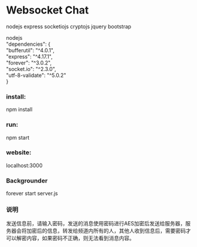 # Websocket Chat
nodejs express socketiojs cryptojs jquery bootstrap  

nodejs  
  "dependencies": {  
    "bufferutil": "^4.0.1",  
    "express": "^4.17.1",  
    "forever": "^3.0.2",  
    "socket.io": "^2.3.0",  
    "utf-8-validate": "^5.0.2"  
  }
  

### install: 
npm install  
### run: 
npm start  

### website: 
localhost:3000

### Backgrounder
forever start server.js

### 说明
发送信息前，请输入密码，发送的消息使用密码进行AES加密后发送给服务器，服务器会将加密后的信息，转发给频道内所有的人，其他人收到信息后，需要密码才可以解密内容，如果密码不正确，则无法看到消息内容。

